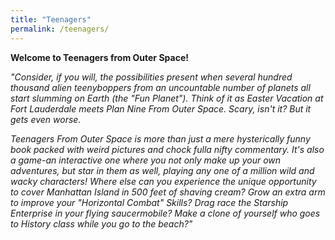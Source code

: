```yaml
---
title: "Teenagers"
permalink: /teenagers/
---
```


**Welcome to Teenagers from Outer Space!**

*"Consider, if you will, the possibilities present when several hundred thousand alien teenyboppers from an uncountable number of planets all start slumming on Earth (the "Fun Planet"). Think of it as Easter Vacation at Fort Lauderdale meets Plan Nine From Outer Space. Scary, isn't it? But it gets even worse.*

*Teenagers From Outer Space is more than just a mere hysterically funny book packed with weird pictures and chock fulla nifty commentary. It's also a game-an interactive one where you not only make up your own adventures, but star in them as well, playing any one of a million wild and wacky characters! Where else can you experience the unique opportunity to cover Manhattan Island in 500 feet of shaving cream? Grow an extra arm to improve your "Horizontal Combat" Skills? Drag race the Starship Enterprise in your flying saucermobile? Make a clone of yourself who goes to History class while you go to the beach?"*

